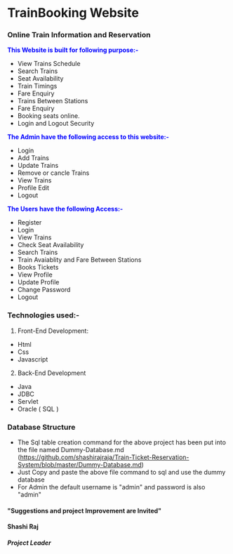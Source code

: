 # TrainBooking Website
### Online Train Information and Reservation
<span style="color:blue">**This Website is built for following purpose:-**</span>
- View Trains Schedule
- Search Trains
- Seat Availability
- Train Timings
- Fare Enquiry
- Trains Between Stations
- Fare Enquiry
- Booking seats online.
- Login and Logout Security

<span style="color:blue">**The Admin have the following access to this website:-**</span>
- Login
- Add Trains
- Update Trains
- Remove  or cancle Trains
- View Trains
- Profile Edit
- Logout

<span style="color:blue">**The Users have the following Access:-**</span>
- Register
- Login
- View Trains
- Check Seat Availability
- Search Trains
- Train Avaiablity and Fare Between Stations
- Books Tickets
- View Profile
- Update Profile
- Change Password
- Logout

### Technologies used:-
1. Front-End Development:
- Html
- Css
- Javascript

2. Back-End Development
- Java
- JDBC
- Servlet
- Oracle ( SQL )

### Database Structure

- The Sql table creation command for the above project has been put into the file named Dummy-Database.md (https://github.com/shashirajraja/Train-Ticket-Reservation-System/blob/master/Dummy-Database.md)
- Just Copy and paste the above file command to sql and use the dummy database
- For Admin the default username is "admin" and password is also "admin"


#### "Suggestions and project Improvement are Invited"
#### Shashi Raj
##### Project Leader
